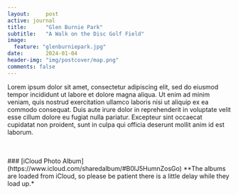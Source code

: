 ```yaml
---
layout:     post
active: journal
title:      "Glen Burnie Park"
subtitle:   "A Walk on the Disc Golf Field"
image:
  feature: "glenburniepark.jpg"
date:       2024-01-04
header-img: "img/postcover/map.png"
comments: false
---
```


Lorem ipsum dolor sit amet, consectetur adipiscing elit, sed do eiusmod tempor incididunt ut labore et dolore magna aliqua. Ut enim ad minim veniam, quis nostrud exercitation ullamco laboris nisi ut aliquip ex ea commodo consequat. Duis aute irure dolor in reprehenderit in voluptate velit esse cillum dolore eu fugiat nulla pariatur. Excepteur sint occaecat cupidatat non proident, sunt in culpa qui officia deserunt mollit anim id est laborum.

<br>
<br>
### [iCloud Photo Album](https://www.icloud.com/sharedalbum/#B0lJ5HumnZosGo) 
**The albums are loaded from iCloud, so please be patient there is a little delay while they load up.*